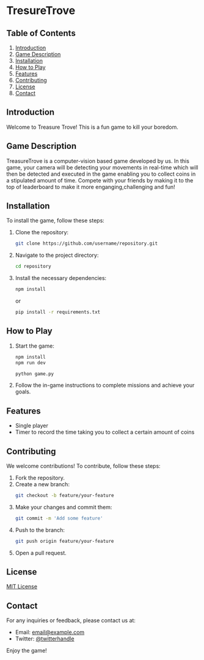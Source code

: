 # TresureTrove


## Table of Contents
1. [Introduction](#introduction)
2. [Game Description](#game-description)
3. [Installation](#installation)
4. [How to Play](#how-to-play)
5. [Features](#features)
6. [Contributing](#contributing)
7. [License](#license)
8. [Contact](#contact)

## Introduction
Welcome to Treasure Trove! This is a fun game to kill your boredom.

## Game Description
TreasureTrove is a computer-vision based game developed by us. In this game, your camera will be detecting your movements in real-time which will then be detected and executed in the game enabling you to collect coins in a stipulated amount of time. Compete with your friends by making it to the top of leaderboard to make it more enganging,challenging and fun!

## Installation
To install the game, follow these steps:

1. Clone the repository:
    ```sh
    git clone https://github.com/username/repository.git
    ```
2. Navigate to the project directory:
    ```sh
    cd repository
    ```
3. Install the necessary dependencies:
    ```sh
    npm install
    ```
    or 
    ```sh
    pip install -r requirements.txt
    ```

## How to Play
1. Start the game:
    ```sh
    npm install
    npm run dev
    ```
    ```sh
    python game.py
    ```

2. Follow the in-game instructions to complete missions and achieve your goals.

## Features
- Single player
- Timer to record the time taking you to collect a certain amount of coins

## Contributing
We welcome contributions! To contribute, follow these steps:

1. Fork the repository.
2. Create a new branch: 
    ```sh
    git checkout -b feature/your-feature
    ```
3. Make your changes and commit them:
    ```sh
    git commit -m 'Add some feature'
    ```
4. Push to the branch:
    ```sh
    git push origin feature/your-feature
    ```
5. Open a pull request.

## License
[MIT License](./LICENSE)

## Contact
For any inquiries or feedback, please contact us at:
- Email: [email@example.com](mailto:email@example.com)
- Twitter: [@twitterhandle](https://twitter.com/twitterhandle)

Enjoy the game!

